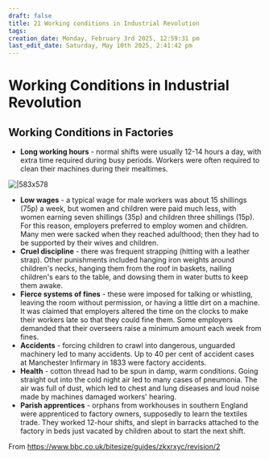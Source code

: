 ```yaml
---
draft: false
title: 21 Working conditions in Industrial Revolution
tags:
creation_date: Monday, February 3rd 2025, 12:59:31 pm
last_edit_date: Saturday, May 10th 2025, 2:41:42 pm
---
```


# Working Conditions in Industrial Revolution

## Working Conditions in Factories

- **Long working hours** - normal shifts were usually 12-14 hours a day, with extra time required during busy periods. Workers were often required to clean their machines during their mealtimes.

![|583x578](https://lh7-rt.googleusercontent.com/docsz/AD_4nXcH2vb_lTi_o9-QY8qpC8e5EGnQ42QAYlMuQhHDGilIsASy-dje8W_mOGNIMLVcUbmlmriH8HvWS-XQFXnv1UlkIDQo55DeVoEK_Y2OZ8DbA7HIeXan4QXaslWE6KvQlg?key=XDkjnEVa8BE1j_fT4Kgu9KtJ)

- **Low wages** - a typical wage for male workers was about 15 shillings (75p) a week, but women and children were paid much less, with women earning seven shillings (35p) and children three shillings (15p). For this reason, employers preferred to employ women and children. Many men were sacked when they reached adulthood; then they had to be supported by their wives and children.
- **Cruel discipline** - there was frequent strapping (hitting with a leather strap). Other punishments included hanging iron weights around children's necks, hanging them from the roof in baskets, nailing children's ears to the table, and dowsing them in water butts to keep them awake.
- **Fierce systems of fines** - these were imposed for talking or whistling, leaving the room without permission, or having a little dirt on a machine. It was claimed that employers altered the time on the clocks to make their workers late so that they could fine them. Some employers demanded that their overseers raise a minimum amount each week from fines.
- **Accidents** - forcing children to crawl into dangerous, unguarded machinery led to many accidents. Up to 40 per cent of accident cases at Manchester Infirmary in 1833 were factory accidents.
- **Health** - cotton thread had to be spun in damp, warm conditions. Going straight out into the cold night air led to many cases of pneumonia. The air was full of dust, which led to chest and lung diseases and loud noise made by machines damaged workers' hearing.
- **Parish apprentices** - orphans from workhouses in southern England were apprenticed to factory owners, supposedly to learn the textiles trade. They worked 12-hour shifts, and slept in barracks attached to the factory in beds just vacated by children about to start the next shift.

From https://www.bbc.co.uk/bitesize/guides/zkxrxyc/revision/2
